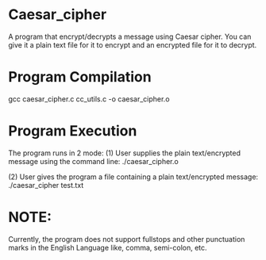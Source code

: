# Caesar_cipher
A program that encrypt/decrypts a message using Caesar cipher.
You can give it a plain text file for it to encrypt and an encrypted file for it to decrypt.

# Program Compilation
  gcc caesar_cipher.c cc_utils.c -o caesar_cipher.o

# Program Execution
The program runs in 2 mode:
(1) User supplies the plain text/encrypted message using the command line: 
./caesar_cipher.o

(2) User gives the program a file containing a plain text/encrypted message: 
./caesar_cipher test.txt

# NOTE: 
Currently, the program does not support fullstops and other punctuation marks in the English Language like, comma, semi-colon, etc.

